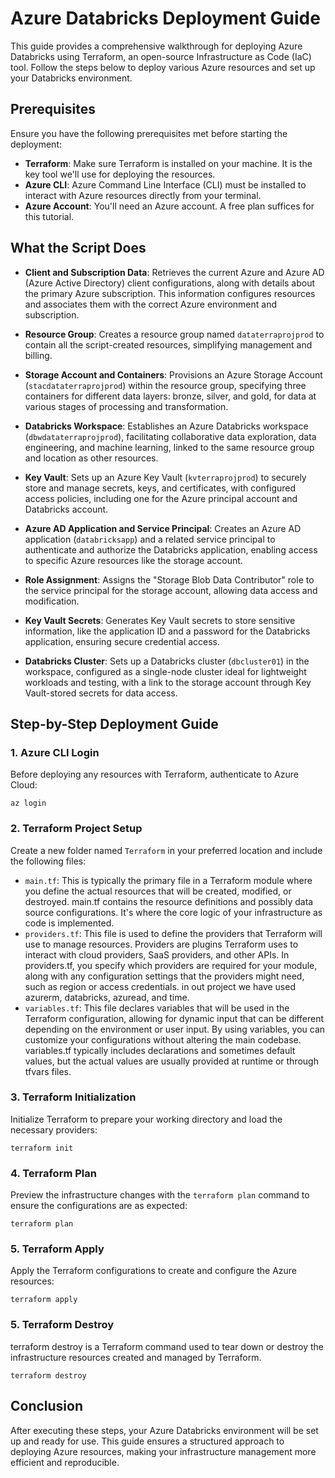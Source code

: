 
# Azure Databricks Deployment Guide

This guide provides a comprehensive walkthrough for deploying Azure Databricks using Terraform, an open-source Infrastructure as Code (IaC) tool. Follow the steps below to deploy various Azure resources and set up your Databricks environment.

## Prerequisites

Ensure you have the following prerequisites met before starting the deployment:

- **Terraform**: Make sure Terraform is installed on your machine. It is the key tool we'll use for deploying the resources.
- **Azure CLI**: Azure Command Line Interface (CLI) must be installed to interact with Azure resources directly from your terminal.
- **Azure Account**: You'll need an Azure account. A free plan suffices for this tutorial.

## What the Script Does

- **Client and Subscription Data**: Retrieves the current Azure and Azure AD (Azure Active Directory) client configurations, along with details about the primary Azure subscription. This information configures resources and associates them with the correct Azure environment and subscription.

- **Resource Group**: Creates a resource group named `dataterraprojprod` to contain all the script-created resources, simplifying management and billing.

- **Storage Account and Containers**: Provisions an Azure Storage Account (`stacdataterraprojprod`) within the resource group, specifying three containers for different data layers: bronze, silver, and gold, for data at various stages of processing and transformation.

- **Databricks Workspace**: Establishes an Azure Databricks workspace (`dbwdataterraprojprod`), facilitating collaborative data exploration, data engineering, and machine learning, linked to the same resource group and location as other resources.

- **Key Vault**: Sets up an Azure Key Vault (`kvterraprojprod`) to securely store and manage secrets, keys, and certificates, with configured access policies, including one for the Azure principal account and Databricks account.

- **Azure AD Application and Service Principal**: Creates an Azure AD application (`databricksapp`) and a related service principal to authenticate and authorize the Databricks application, enabling access to specific Azure resources like the storage account.

- **Role Assignment**: Assigns the "Storage Blob Data Contributor" role to the service principal for the storage account, allowing data access and modification.

- **Key Vault Secrets**: Generates Key Vault secrets to store sensitive information, like the application ID and a password for the Databricks application, ensuring secure credential access.

- **Databricks Cluster**: Sets up a Databricks cluster (`dbcluster01`) in the workspace, configured as a single-node cluster ideal for lightweight workloads and testing, with a link to the storage account through Key Vault-stored secrets for data access.

## Step-by-Step Deployment Guide

### 1. Azure CLI Login

Before deploying any resources with Terraform, authenticate to Azure Cloud:

```shell
az login
```

### 2. Terraform Project Setup

Create a new folder named `Terraform` in your preferred location and include the following files:

- `main.tf`: This is typically the primary file in a Terraform module where you define the actual resources that will be created, modified, or destroyed. main.tf contains the resource definitions and possibly data source configurations. It's where the core logic of your infrastructure as code is implemented.
- `providers.tf`: This file is used to define the providers that Terraform will use to manage resources. Providers are plugins Terraform uses to interact with cloud providers, SaaS providers, and other APIs. In providers.tf, you specify which providers are required for your module, along with any configuration settings that the providers might need, such as region or access credentials. in out project we have used  azurerm, databricks, azuread, and time.
- `variables.tf`: This file declares variables that will be used in the Terraform configuration, allowing for dynamic input that can be different depending on the environment or user input. By using variables, you can customize your configurations without altering the main codebase. variables.tf typically includes declarations and sometimes default values, but the actual values are usually provided at runtime or through tfvars files.


### 3. Terraform Initialization

Initialize Terraform to prepare your working directory and load the necessary providers:

```shell
terraform init
```

### 4. Terraform Plan

Preview the infrastructure changes with the `terraform plan` command to ensure the configurations are as expected:

```shell
terraform plan
```

### 5. Terraform Apply

Apply the Terraform configurations to create and configure the Azure resources:

```shell
terraform apply
```

### 5. Terraform Destroy

terraform destroy is a Terraform command used to tear down or destroy the infrastructure resources created and managed by Terraform.

```shell
terraform destroy
```

## Conclusion

After executing these steps, your Azure Databricks environment will be set up and ready for use. This guide ensures a structured approach to deploying Azure resources, making your infrastructure management more efficient and reproducible.
